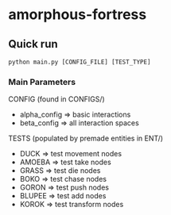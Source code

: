 # amorphous-fortress

## Quick run
`python main.py [CONFIG_FILE] [TEST_TYPE]`

### Main Parameters

CONFIG (found in CONFIGS/)
- alpha_config => basic interactions 
- beta_config => all interaction spaces


TESTS (populated by premade entities in ENT/)
- DUCK => test movement nodes
- AMOEBA => test take nodes
- GRASS => test die nodes
- BOKO => test chase nodes
- GORON => test push nodes
- BLUPEE => test add nodes
- KOROK => test transform nodes
